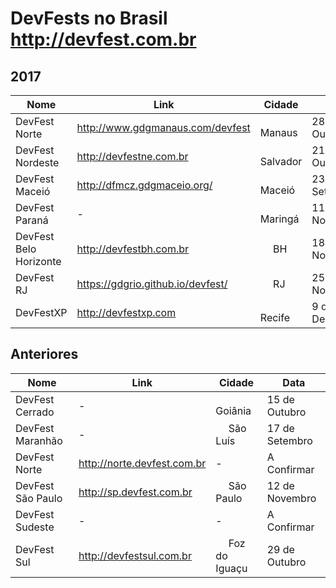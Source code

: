 DevFests no Brasil http://devfest.com.br
==============

## 2017

Nome               | Link    | Cidade   | Data
---                | ---     | ---      | ---
DevFest Norte | http://www.gdgmanaus.com/devfest | <img src="http://www.estadosecapitaisdobrasil.com/wp-content/uploads/2014/09/bandeira-manaus-150x150.jpg" width=16/> Manaus | 28 de Outubro
DevFest Nordeste | http://devfestne.com.br | <img src="http://www.estadosecapitaisdobrasil.com/wp-content/uploads/2014/09/bandeira-salvador-150x150.png" width=16/> Salvador | 21 de Outubro
DevFest Maceió | http://dfmcz.gdgmaceio.org/ | <img src="http://www.estadosecapitaisdobrasil.com/wp-content/uploads/2014/09/bandeira-maceio-150x150.jpg" width=16/> Maceió | 23 de Setembro
DevFest Paraná | - | <img src="http://www.estadosecapitaisdobrasil.com/wp-content/uploads/2014/09/icone-parana.png" width=16/> Maringá | 11 de Novembro
DevFest Belo Horizonte | http://devfestbh.com.br | <img src="http://www.estadosecapitaisdobrasil.com/wp-content/uploads/2014/09/bandeira-belo-horizonte-150x150.png" width=16/> BH | 18 de Novembro
DevFest RJ | https://gdgrio.github.io/devfest/ | <img src="https://www.estadosecapitaisdobrasil.com/wp-content/uploads/2014/09/bandeira-rio-de-janeiro-150x150.png" width=16/> RJ | 25 de Novembro
DevFestXP | http://devfestxp.com | <img src="http://www.estadosecapitaisdobrasil.com/wp-content/uploads/2014/09/bandeira-recife-150x150.png" width=16/> Recife | 9 de Dezembro

## Anteriores
Nome               | Link    | Cidade   | Data
---                | ---     | ---      | ---
DevFest Cerrado | - | <img src="http://www.estadosecapitaisdobrasil.com/wp-content/uploads/2014/09/bandeira-goiania-105x72.png" width=16/> Goiânia | 15 de Outubro
DevFest Maranhão | - | <img src="http://www.estadosecapitaisdobrasil.com/wp-content/uploads/2014/09/bandeira-sao-luis-150x150.jpg" width=16/> São Luís | 17 de Setembro
DevFest Norte | http://norte.devfest.com.br | - | A Confirmar
DevFest São Paulo | http://sp.devfest.com.br | <img src="http://www.estadosecapitaisdobrasil.com/wp-content/uploads/2014/09/bandeira-sao-paulo1-105x70.png" width=16/> São Paulo | 12 de Novembro
DevFest Sudeste | - | - | A Confirmar
DevFest Sul | http://devfestsul.com.br | <img src="https://upload.wikimedia.org/wikipedia/commons/thumb/c/c6/BandeiraFozDoIguacu.svg/125px-BandeiraFozDoIguacu.svg.png" width=16/> Foz do Iguaçu | 29 de Outubro

